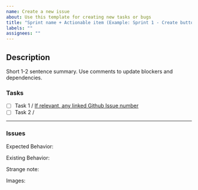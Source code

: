 ```yaml
---
name: Create a new issue
about: Use this template for creating new tasks or bugs
title: "Sprint name + Actionable item (Example: Sprint 1 - Create button)"
labels: ""
assignees: ""
---
```


## Description

Short 1-2 sentence summary. Use comments to update blockers and dependencies.

### Tasks

- [ ] Task 1 / [If relevant, any linked Github Issue number](https://link)
- [ ] Task 2 /

--- 
### Issues

Expected Behavior: 

Existing Behavior: 

Strange note: 

Images: 
